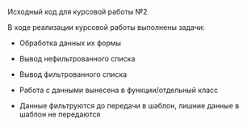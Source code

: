 Исходный код для курсовой работы №2

В ходе реализации курсовой работы выполнены задачи:

- Обработка данных их формы

- Вывод нефильтрованного списка 

- Вывод фильтрованного списка

- Работа с данными вынесена в функции/отдельный класс

- Данные фильтруются до передачи в шаблон, лишние данные в шаблон не передаются
